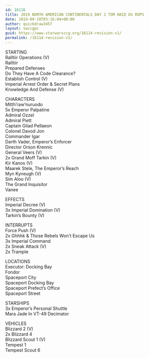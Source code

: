 ```yaml
---
id: 16116
title: 2019 NORTH AMERICAN CONTINENTALS DAY 2 TOM HAID DS ROPS
date: 2019-09-10T03:16:04+00:00
author: quickdraw3457
layout: swccgpc
guid: https://www.starwarsccg.org/16114-revision-v1/
permalink: /16114-revision-v1/
---
```

STARTING  
Ralltiir Operations (V)  
Ralltiir  
Prepared Defenses  
Do They Have A Code Clearance?  
Establish Control (V)  
Imperial Arrest Order & Secret Plans  
Knowledge And Defense (V)

CHARACTERS  
Mitth&#8217;raw&#8217;nuruodo  
5x Emperor Palpatine  
Admiral Ozzel  
Admiral Piett  
Captain Gilad Pellaeon  
Colonel Davod Jon  
Commander Igar  
Darth Vader, Emperor&#8217;s Enforcer  
Director Orson Krennic  
General Veers (V)  
2x Grand Moff Tarkin (V)  
Kir Kanos (V)  
Maarek Stele, The Emperor&#8217;s Reach  
Myn Kyneugh (V)  
Sim Aloo (V)  
The Grand Inquisitor  
Vanee

EFFECTS  
Imperial Decree (V)  
3x Imperial Domination (V)  
Tarkin&#8217;s Bounty (V)

INTERRUPTS  
Force Push (V)  
2x Ghhhk & Those Rebels Won&#8217;t Escape Us  
3x Imperial Command  
2x Sneak Attack (V)  
2x Trample

LOCATIONS  
Executor: Docking Bay  
Fondor  
Spaceport City  
Spaceport Docking Bay  
Spaceport Prefect&#8217;s Office  
Spaceport Street

STARSHIPS  
3x Emperor&#8217;s Personal Shuttle  
Mara Jade In VT-49 Decimator

VEHICLES  
Blizzard 2 (V)  
2x Blizzard 4  
Blizzard Scout 1 (V)  
Tempest 1  
Tempest Scout 6